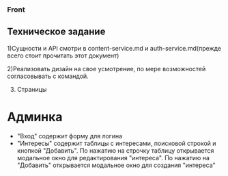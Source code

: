 ### Front

## Техническое задание

1)Сущности и API смотри в content-service.md и auth-service.md(прежде всего стоит прочитать этот документ)

2)Реализовать дизайн на свое усмотрение, по мере возможностей согласовывать с командой.

3) Страницы
# Админка
* "Вход" содержит форму для логина
* "Интересы" содержит таблицы с интересами, поисковой строкой и кнопкой "Добавить". По нажатию на строчку таблицу открывается модальное окно для редактирования "интереса". По нажатию на "Добавить" открывается модальное окно для создания "интереса"

